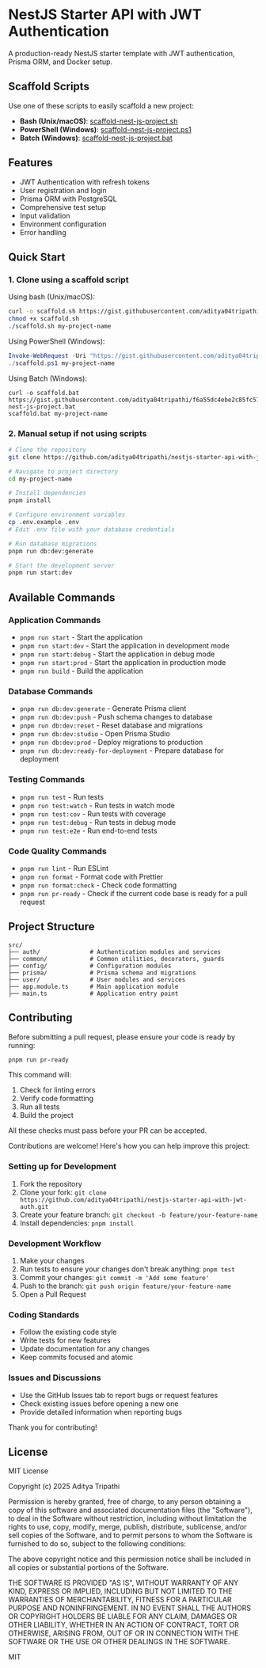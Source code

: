 # NestJS Starter API with JWT Authentication

A production-ready NestJS starter template with JWT authentication, Prisma ORM, and Docker setup.

## Scaffold Scripts

Use one of these scripts to easily scaffold a new project:

- **Bash (Unix/macOS)**: [scaffold-nest-js-project.sh](https://gist.githubusercontent.com/aditya04tripathi/f6a55dc4ebe2c85fc571b12ad2df1353/raw/5ae9b28b8e7827dabbb8769e0d722bb2051ac4a3/scaffold-nest-js-project.sh)
- **PowerShell (Windows)**: [scaffold-nest-js-project.ps1](https://gist.githubusercontent.com/aditya04tripathi/f6a55dc4ebe2c85fc571b12ad2df1353/raw/5ae9b28b8e7827dabbb8769e0d722bb2051ac4a3/scaffold-nest-js-project.ps1)
- **Batch (Windows)**: [scaffold-nest-js-project.bat](https://gist.githubusercontent.com/aditya04tripathi/f6a55dc4ebe2c85fc571b12ad2df1353/raw/5ae9b28b8e7827dabbb8769e0d722bb2051ac4a3/scaffold-nest-js-project.bat)

## Features

- JWT Authentication with refresh tokens
- User registration and login
- Prisma ORM with PostgreSQL
- Comprehensive test setup
- Input validation
- Environment configuration
- Error handling

## Quick Start

### 1. Clone using a scaffold script

Using bash (Unix/macOS):

```bash
curl -o scaffold.sh https://gist.githubusercontent.com/aditya04tripathi/f6a55dc4ebe2c85fc571b12ad2df1353/raw/5ae9b28b8e7827dabbb8769e0d722bb2051ac4a3/scaffold-nest-js-project.sh
chmod +x scaffold.sh
./scaffold.sh my-project-name
```

Using PowerShell (Windows):

```powershell
Invoke-WebRequest -Uri "https://gist.githubusercontent.com/aditya04tripathi/f6a55dc4ebe2c85fc571b12ad2df1353/raw/5ae9b28b8e7827dabbb8769e0d722bb2051ac4a3/scaffold-nest-js-project.ps1" -OutFile "scaffold.ps1"
./scaffold.ps1 my-project-name
```

Using Batch (Windows):

```batch
curl -o scaffold.bat https://gist.githubusercontent.com/aditya04tripathi/f6a55dc4ebe2c85fc571b12ad2df1353/raw/5ae9b28b8e7827dabbb8769e0d722bb2051ac4a3/scaffold-nest-js-project.bat
scaffold.bat my-project-name
```

### 2. Manual setup if not using scripts

```bash
# Clone the repository
git clone https://github.com/aditya04tripathi/nestjs-starter-api-with-jwt-auth.git my-project-name

# Navigate to project directory
cd my-project-name

# Install dependencies
pnpm install

# Configure environment variables
cp .env.example .env
# Edit .env file with your database credentials

# Run database migrations
pnpm run db:dev:generate

# Start the development server
pnpm run start:dev
```

## Available Commands

### Application Commands

- `pnpm run start` - Start the application
- `pnpm run start:dev` - Start the application in development mode
- `pnpm run start:debug` - Start the application in debug mode
- `pnpm run start:prod` - Start the application in production mode
- `pnpm run build` - Build the application

### Database Commands

- `pnpm run db:dev:generate` - Generate Prisma client
- `pnpm run db:dev:push` - Push schema changes to database
- `pnpm run db:dev:reset` - Reset database and migrations
- `pnpm run db:dev:studio` - Open Prisma Studio
- `pnpm run db:dev:prod` - Deploy migrations to production
- `pnpm run db:dev:ready-for-deployment` - Prepare database for deployment

### Testing Commands

- `pnpm run test` - Run tests
- `pnpm run test:watch` - Run tests in watch mode
- `pnpm run test:cov` - Run tests with coverage
- `pnpm run test:debug` - Run tests in debug mode
- `pnpm run test:e2e` - Run end-to-end tests

### Code Quality Commands

- `pnpm run lint` - Run ESLint
- `pnpm run format` - Format code with Prettier
- `pnpm run format:check` - Check code formatting
- `pnpm run pr-ready` - Check if the current code base is ready for a pull request

## Project Structure

```
src/
├── auth/              # Authentication modules and services
├── common/            # Common utilities, decorators, guards
├── config/            # Configuration modules
├── prisma/            # Prisma schema and migrations
├── user/              # User modules and services
├── app.module.ts      # Main application module
├── main.ts            # Application entry point
```

## Contributing

Before submitting a pull request, please ensure your code is ready by running:

```bash
pnpm run pr-ready
```

This command will:

1. Check for linting errors
2. Verify code formatting
3. Run all tests
4. Build the project

All these checks must pass before your PR can be accepted.

Contributions are welcome! Here's how you can help improve this project:

### Setting up for Development

1. Fork the repository
2. Clone your fork: `git clone https://github.com/aditya04tripathi/nestjs-starter-api-with-jwt-auth.git`
3. Create your feature branch: `git checkout -b feature/your-feature-name`
4. Install dependencies: `pnpm install`

### Development Workflow

1. Make your changes
2. Run tests to ensure your changes don't break anything: `pnpm test`
3. Commit your changes: `git commit -m 'Add some feature'`
4. Push to the branch: `git push origin feature/your-feature-name`
5. Open a Pull Request

### Coding Standards

- Follow the existing code style
- Write tests for new features
- Update documentation for any changes
- Keep commits focused and atomic

### Issues and Discussions

- Use the GitHub Issues tab to report bugs or request features
- Check existing issues before opening a new one
- Provide detailed information when reporting bugs

Thank you for contributing!

## License

MIT License

Copyright (c) 2025 Aditya Tripathi

Permission is hereby granted, free of charge, to any person obtaining a copy
of this software and associated documentation files (the "Software"), to deal
in the Software without restriction, including without limitation the rights
to use, copy, modify, merge, publish, distribute, sublicense, and/or sell
copies of the Software, and to permit persons to whom the Software is
furnished to do so, subject to the following conditions:

The above copyright notice and this permission notice shall be included in all
copies or substantial portions of the Software.

THE SOFTWARE IS PROVIDED "AS IS", WITHOUT WARRANTY OF ANY KIND, EXPRESS OR
IMPLIED, INCLUDING BUT NOT LIMITED TO THE WARRANTIES OF MERCHANTABILITY,
FITNESS FOR A PARTICULAR PURPOSE AND NONINFRINGEMENT. IN NO EVENT SHALL THE
AUTHORS OR COPYRIGHT HOLDERS BE LIABLE FOR ANY CLAIM, DAMAGES OR OTHER
LIABILITY, WHETHER IN AN ACTION OF CONTRACT, TORT OR OTHERWISE, ARISING FROM,
OUT OF OR IN CONNECTION WITH THE SOFTWARE OR THE USE OR OTHER DEALINGS IN THE
SOFTWARE.

MIT

